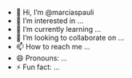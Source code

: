 - 👋 Hi, I’m @marciaspauli
- 👀 I’m interested in ...
- 🌱 I’m currently learning ...
- 💞️ I’m looking to collaborate on ...
- 📫 How to reach me ...
- 😄 Pronouns: ...
- ⚡ Fun fact: ...

<!---
marciaspauli/marciaspauli is a ✨ special ✨ repository because its `README.md` (this file) appears on your GitHub profile.
You can click the Preview link to take a look at your changes.
--->
